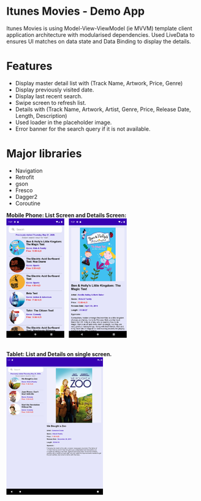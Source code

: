 # Itunes Movies - Demo App

Itunes Movies is using Model-View-ViewModel (ie MVVM) template client application architecture with modularised dependencies. Used LiveData to ensures UI matches on data state and Data Binding to display the details.

# Features
 * Display master detail list with (Track Name, Artwork, Price, Genre)
 * Display previously visited date.
 * Display last recent search.
 * Swipe screen to refresh list.
 * Details with  (Track Name, Artwork, Artist, Genre, Price, Release Date, Length, Description)
 * Used loader in the placeholder image.
 * Error banner for the search query if it is not available.


# Major libraries
 * Navigation
 * Retrofit
 * gson
 * Fresco
 * Dagger2
 * Coroutine
 
 <b>Mobile Phone: List Screen and Details Screen:</b><br />
 <img src="https://github.com/eduardodelito/Movies/blob/master/screen/Screenshot_1590060430.png" width="30%" />&nbsp;&nbsp;
 <img src="https://github.com/eduardodelito/Movies/blob/master/screen/Screenshot_1590060437.png" width="30%" />
 <br /><br />
 
 <b>Tablet: List and Details on single screen.</b><br />
 <img src="https://github.com/eduardodelito/Movies/blob/master/screen/Screenshot_1590060465.png" width="50%" />
   &nbsp;&nbsp;
 <br /><br />
 
 


